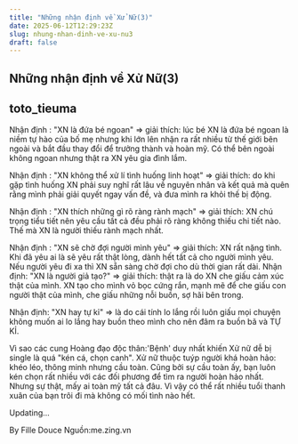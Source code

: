 ```yaml
---
title: "Những nhận định về Xử Nữ(3)"
date: 2025-06-12T12:29:23Z
slug: nhung-nhan-dinh-ve-xu-nu3
draft: false
---
```


## Những nhận định về Xử Nữ(3)

## toto_tieuma

Nhận định : "XN là đứa bé ngoan" => giải thích: lúc bé XN là đứa bé ngoan là niềm tự hào của bố mẹ nhưng khi lớn lên nhận ra rất nhiều từ thế giới bên ngoài và bắt đầu thay đổi để trưởng thành và hoàn mỹ. Có thể bên ngoài không ngoan nhưng thật ra XN yêu gia đình lắm.
 
Nhận định : "XN không thể xử lí tình huống linh hoạt" => giải thích: do khi gặp tình huống XN phải suy nghĩ rất lâu về nguyên nhân và kết quả mà quên rằng mình phải giải quyết ngay vấn đề, và đưa mình ra khỏi thế bị động.
 
Nhận định : "XN thích những gì rõ ràng rành mạch" => giải thích: XN chú trọng tiểu tiết nên yêu cầu tất cả đều phải rõ ràng không thiếu chi tiết nào. Thế mà XN là người thiếu rành mạch nhất.
 
Nhận định : "XN sẽ chờ đợi người mình yêu" => giải thích: XN rất nặng tình. Khi đã yêu ai là sẽ yêu rất thật lòng, dành hết tất cả cho người mình yêu. Nếu người yêu đi xa thì XN sẵn sàng chờ đợi cho dù thời gian rất dài.
Nhận định: "XN là người giả tạo?" => giải thích: thật ra là do XN che giấu cảm xúc thật của mình. XN tạo cho mình vỏ bọc cứng rắn, mạnh mẽ để che giấu con người thật của mình, che giấu những nỗi buồn, sợ hãi bên trong.
 
Nhận định: "XN hay tự kỉ" => là do cái tính lo lắng rồi luôn giấu mọi chuyện không muốn ai lo lắng hay buồn theo mình cho nên đâm ra buồn bã và TỰ KỈ.
 
Vì sao các cung Hoàng đạo độc thân:'Bệnh' duy nhất khiến Xử nữ dễ bị single là quá "kén cá, chọn canh". Xử nữ thuộc tuýp người khá hoàn hảo: khéo léo, thông minh nhưng cầu toàn. Cũng bởi sự cầu toàn ấy, bạn luôn kén chọn rất nhiều với các đối phương để tìm ra người hoàn hảo nhất. Nhưng sự thật, mấy ai toàn mỹ tất cả đâu. Vì vậy có thể rất nhiều tuổi thanh xuân của bạn trôi đi mà không có mối tình nào hết.

Updating...

By Fille Douce
Nguồn:me.zing.vn